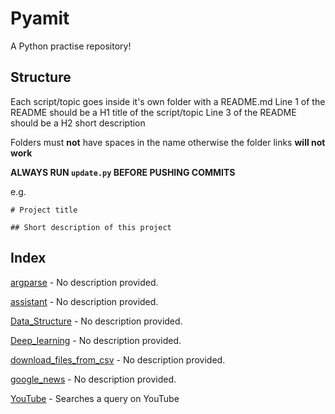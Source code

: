 
# Pyamit
A Python practise repository!

## Structure
Each script/topic goes inside it's own folder with a README.md
Line 1 of the README should be a H1 title of the script/topic
Line 3 of the README should be a H2 short description

Folders must **not** have spaces in the name otherwise the folder links **will not work**

**ALWAYS RUN `update.py` BEFORE PUSHING COMMITS**

e.g.
```
# Project title

## Short description of this project
```

## Index

[argparse](argparse) - No description provided.

[assistant](assistant) - No description provided.

[Data_Structure](Data_Structure) - No description provided.

[Deep_learning](Deep_learning) - No description provided.

[download_files_from_csv](download_files_from_csv) - No description provided.

[google_news](google_news) - No description provided.

[YouTube](youtube) - Searches a query on YouTube
